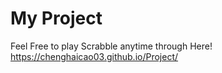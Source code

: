 # My Project
Feel Free to play Scrabble anytime through Here!
  https://chenghaicao03.github.io/Project/
